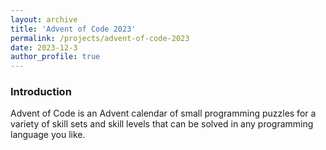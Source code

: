 ```yaml
---
layout: archive
title: 'Advent of Code 2023'
permalink: /projects/advent-of-code-2023
date: 2023-12-3
author_profile: true
---
```

### Introduction 

Advent of Code is an Advent calendar of small programming puzzles for a variety of skill sets and skill levels that can be solved in any programming language you like. 

